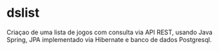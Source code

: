 # dslist
Criaçao de uma lista de jogos com consulta via API REST, usando Java Spring, JPA implementado via Hibernate e banco de dados Postgresql.
